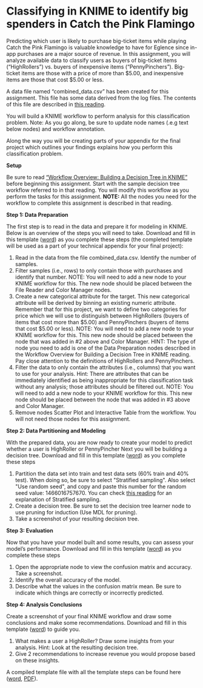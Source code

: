 # Classifying in KNIME to identify big spenders in Catch the Pink Flamingo

 Predicting which user is likely to purchase big-ticket items while playing Catch the Pink Flamingo is valuable knowledge to have for Eglence since in-app purchases are a major source of revenue. In this assignment, you will analyze available data to classify users as buyers of big-ticket items (“HighRollers”) vs. buyers of inexpensive items (“PennyPinchers”). Big-ticket items are those with a price of more than $5.00, and inexpensive items are those that cost $5.00 or less.

A data file named “combined\_data.csv” has been created for this assignment. This file has some data derived from the log files. The contents of this file are described in [this reading](https://www.coursera.org/learn/big-data-project/supplement/5iPBb/description-of-combined-data-csv-file).

You will build a KNIME workflow to perform analysis for this classification problem. Note: As you go along, be sure to update node names (.e.g text below nodes) and workflow annotation.

Along the way you will be creating parts of your appendix for the final project which outlines your findings explains how you perform this classification problem.

**Setup**

Be sure to read [“Workflow Overview: Building a Decision Tree in KNIME”](https://www.coursera.org/learn/big-data-project/supplement/5IEPD/workflow-overview-for-building-a-decision-tree-in-knime) before beginning this assignment. Start with the sample decision tree workflow referred to in that reading. You will modify this workflow as you perform the tasks for this assignment. **NOTE:** All the nodes you need for the workflow to complete this assignment is described in that reading.

**Step 1: Data Preparation**

The first step is to read in the data and prepare it for modeling in KNIME. Below is an overview of the steps you will need to take. Download and fill in this template ([word](https://drive.google.com/file/d/0B16gFG_FlhmqOHV2aUJ6dU81Rnc/view?usp=sharing)) as you complete these steps (the completed template will be used as a part of your technical appendix for your final project):

1.  Read in the data from the file combined\_data.csv. Identify the number of samples.
2.  Filter samples (i.e., rows) to only contain those with purchases and identify that number. NOTE: You will need to add a new node to your KNIME workflow for this. The new node should be placed between the File Reader and Color Manager nodes.
3.  Create a new categorical attribute for the target. This new categorical attribute will be derived by binning an existing numeric attribute. Remember that for this project, we want to define two categories for price which we will use to distinguish between HighRollers (buyers of items that cost more than $5.00) and PennyPinchers (buyers of items that cost $5.00 or less). NOTE: You will need to add a new node to your KNIME workflow for this. This new node should be placed between the node that was added in #2 above and Color Manager. HINT: The type of node you need to add is one of the Data Preparation nodes described in the Workflow Overview for Building a Decision Tree in KNIME reading. Pay close attention to the definitions of HighRollers and PennyPinchers.
4.  Filter the data to only contain the attributes (i.e., columns) that you want to use for your analysis. Hint: There are attributes that can be immediately identified as being inappropriate for this classification task without any analysis; those attributes should be filtered out. NOTE: You will need to add a new node to your KNIME workflow for this. This new node should be placed between the node that was added in #3 above and Color Manager.
5.  Remove nodes Scatter Plot and Interactive Table from the workflow. You will not need those nodes for this assignment.

**Step 2: Data Partitioning and Modeling**

With the prepared data, you are now ready to create your model to predict whether a user is HighRoller or PennyPincher Next you will be building a decision tree. Download and fill in this template ([word](https://drive.google.com/file/d/0B16gFG_FlhmqWkh4LUR0V1A5R2s/view?usp=sharing)) as you complete these steps

1.  Partition the data set into train and test data sets (60% train and 40% test). When doing so, be sure to select "Stratified sampling". Also select "Use random seed", and copy and paste this number for the random seed value: 1466016757670. You can check [this reading](https://www.coursera.org/learn/big-data-project/supplement/5IEPD/workflow-overview-for-building-a-decision-tree-in-knime) for an explanation of Stratified sampling.
2.  Create a decision tree. Be sure to set the decision tree learner node to use pruning for induction (Use MDL for pruning).
3.  Take a screenshot of your resulting decision tree.

**Step 3: Evaluation**

Now that you have your model built and some results, you can assess your model’s performance. Download and fill in this template ([word](https://drive.google.com/file/d/0B16gFG_FlhmqXzItRUM1N1FQUmM/view?usp=sharing)) as you complete these steps

1.  Open the appropriate node to view the confusion matrix and accuracy. Take a screenshot.
2.  Identify the overall accuracy of the model.
3.  Describe what the values in the confusion matrix mean. Be sure to indicate which things are correctly or incorrectly predicted.

**Step 4: Analysis Conclusions**

Create a screenshot of your final KNIME workflow and draw some conclusions and make some recommendations. Download and fill in this template ([word](https://drive.google.com/file/d/0B16gFG_FlhmqZGJxXzMxM0NYTlE/view?usp=sharing)) to guide you.

1.  What makes a user a HighRoller? Draw some insights from your analysis. Hint: Look at the resulting decision tree.
2.  Give 2 recommendations to increase revenue you would propose based on these insights.

A compiled template file with all the template steps can be found here ([word](https://drive.google.com/file/d/0B16gFG_Flhmqc1Z6T3RlQmg1TEE/view?usp=sharing), [PDF](https://drive.google.com/file/d/0B16gFG_FlhmqQ2dkU21wNmRfTms/view?usp=sharing)).
